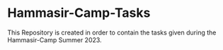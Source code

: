 # Hammasir-Camp-Tasks
This Repository is created in order to contain the tasks given during the Hammasir-Camp Summer 2023.
